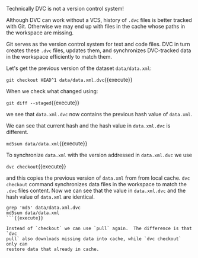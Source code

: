 Technically DVC is not a version control system! 

Although DVC can work without a VCS, history of `.dvc` files is better tracked
with Git. Otherwise we may end up with files in the cache whose paths in the
workspace are missing. 

Git serves as the version control system for text and code files. DVC in turn
creates these `.dvc` files, updates them, and synchronizes DVC-tracked data in
the workspace efficiently to match them.

Let's get the previous version of the dataset `data/data.xml`:

`git checkout HEAD^1 data/data.xml.dvc`{{execute}}

When we check what changed using:

`git diff --staged`{{execute}}

we see that `data.xml.dvc` now contains the previous hash value of `data.xml`.

We can see that current hash and the hash value in `data.xml.dvc` is different. 

`md5sum data/data.xml`{{execute}}

To synchronize `data.xml` with the version addressed in `data.xml.dvc` we use 

`dvc checkout`{{execute}}

and this copies the previous version of `data.xml` from from local cache. `dvc
checkout` command synchronizes data files in the workspace to match the `.dvc`
files content. Now we can see that the value in `data.xml.dvc` and the hash
value of `data.xml` are identical. 

```
grep 'md5' data/data.xml.dvc
md5sum data/data.xml
```{{execute}}

Instead of `checkout` we can use `pull` again.  The difference is that `dvc
pull` also downloads missing data into cache, while `dvc checkout` only can
restore data that already in cache.
